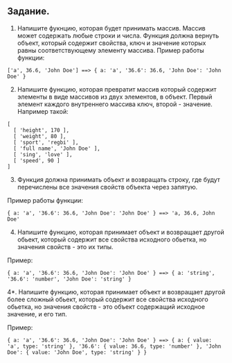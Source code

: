 ## Задание.

1. Напишите фукнцию, которая будет принимать массив. Массив может содержать
любые строки и числа. Функция должна вернуть объект, который содержит свойства,
ключ и значение которых равны соответствующему элементу массива.
Пример работы функции:
```
['a', 36.6, 'John Doe'] ==> { a: 'a', '36.6': 36.6, 'John Doe': 'John Doe' }

```

2. Напишите функцию, которая превратит массив который содержит элементы в виде массивов из двух элементов, в объект.
   Первый элемент каждого внутреннего массива ключ, второй - значение. Например такой:

```
[
  [ 'height', 170 ],
  [ 'weight', 80 ],
  [ 'sport', 'regbi' ],
  [ 'full name', 'John Doe' ],
  [ 'sing', 'love' ],
  [ 'speed', 90 ]
]
```

3. Функция должна принимать объект и возвращать строку, где будут перечислены все значения свойств объекта через запятую.

Пример работы функции:
```
{ a: 'a', '36.6': 36.6, 'John Doe': 'John Doe' } ==> 'a, 36.6, John Doe'
```

4. Напишите функцию, которая принимает объект и возвращает другой обьект, который
содержит все свойства исходного обьетка, но значения свойств - это их типы.

Пример:
```
{ a: 'a', '36.6': 36.6, 'John Doe': 'John Doe' } ==> { a: 'string', '36.6': 'number', 'John Doe': 'string' }
```

4*. Напишите функцию, которая принимает объект и возвращает другой более сложный обьект, который
содержит все свойства исходного обьетка, но значения свойств - это объект содержащий исходное значение, и его тип.

Пример:

```
{ a: 'a', '36.6': 36.6, 'John Doe': 'John Doe' } ==> { a: { value: 'a', type: 'string' }, '36.6': { value: 36.6, type: 'number' }, 'John Doe': { value: 'John Doe', type: 'string' } }
```

